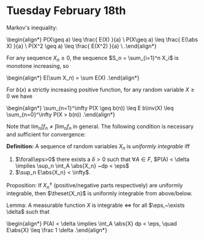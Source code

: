 # Tuesday February 18th

Markov's inequality:

\begin{align*}
P(X\geq a) \leq \frac{ E(X) }{a} \\
P(X\geq a) \leq \frac{ E(\abs X) }{a} \\
P(X^2 \geq a) \leq \frac{ E(X^2) }{a} \\
.\end{align*}

For any sequence $X_n\geq 0$, the sequence $S_n = \sum_{i=1}^n X_i$ is monotone increasing, so

\begin{align*}
E(\sum X_n) = \sum E(X)
.\end{align*}

For $b(x)$ a strictly increasing positive function, for any random variable $X\geq 0$ we have

\begin{align*}
\sum_{n=1}^\infty P(X \geq b(n)) \leq E b\inv(X) \leq \sum_{n=0}^\infty P(X > b(n))
.\end{align*}

Note that $\lim_n \int f_n \neq \int \lim_n f_n$ in general.
The following condition is necessary and sufficient for convergence:

**Definition:**
A sequence of random variables $X_n$ is *uniformly integrable* iff 

1. $\forall\eps>0$ there exists a $\delta > 0$ such that $\forall A\in F$, $P(A) < \delta \implies \sup_n \int_A \abs{X_n} ~dp < \eps$
2. $\sup_n E\abs{X_n} < \infty$.

Proposition:
If $X_n^{\pm}$ (positive/negative parts respectively) are uniformly integrable, then $\theset{X_n}$ is uniformly integrable from above/below.

Lemma:
A measurable function $X$ is integrable $\iff$ for all $\eps,~\exists \delta$ such that

\begin{align*}
P(A) < \delta \implies \int_A \abs{X} dp < \eps, \quad E\abs{X} \leq \frac 1 \delta
.\end{align*}




